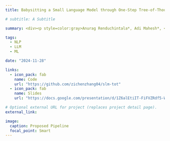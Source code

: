 ```yaml
---
title: Babysitting a Small Language Model through One-Step Tree-of-Thoughts Knowledge Distillation

# subtitle: A Subtitle

summary: <div><p style=color:gray>Anurag Renduchintala*, Adi Mahesh*, <b>Zichen Zhang</b>*, Zimo Si*, Shangjun Meng*, Samuel Fang*.<br></p></div>We introduce the One-Step Tree-of-Thoughts framework, a simplified prompting method that distills multi-step reasoning into a single structured prompt, and demonstrates how knowledge distillation can transfer this reasoning capability from Large Language Models to Small Language Models with much less parameters, enabling significant improvements in computational efficiency and reasoning performance, as shown on the model's performance on Game of 24.

tags:
  - NLP
  - LLM
  - ML

date: "2024-11-28"

links:
  - icon_pack: fab
    name: Code
    url: "https://github.com/zichenzhang04/slm-tot"
  - icon_pack: fab
    name: Slides
    url: "https://docs.google.com/presentation/d/1Z6alEtiIT-FiFVZRdf5-Wq34b7H2LS2z5L6RaIsoI1Q/edit?usp=sharing"

# Optional external URL for project (replaces project detail page).
external_link:

image:
  caption: Proposed Pipeline
  focal_point: Smart
---
```

